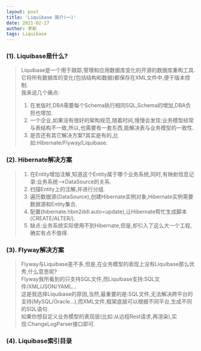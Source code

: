```yaml
---
layout: post
title: 'Liquibase 简介(一)'
date: 2021-02-27
author: 李新
tags: Liquibase
---
```


### (1). Liquibase是什么?
> Liquibase是一个用于跟踪,管理和应用数据库变化的开源的数据库重构工具.它将所有数据库的变化(包括结构和数据)都保存在XML文件中,便于版本控制.  
> 我来说几个痛点:   
> 1. 在发版时,DBA需要每个Schema执行相同SQL,Schema的增加,DBA负担也增加.  
> 2. 一个企业,如果没有很好的架构规范,随着时间,慢慢会发现:业务模型经常与表结构不一致,所以,也需要有一套东西,能解决表与业务模型的一致性.      
> 3. 是否还有其它解决方案?其实是有的,比如:Hibernate/Flyway/Liquibase.   

### (2). Hibernate解决方案
> 1. 在Entity增加注解,知道这个Entity属于哪个业务系统,同时,有映射信息记录:业务系统-->DataSource的关系.        
> 2. 扫描Entity上的注解,并进行分组.  
> 3. 遍历数据源(DataSource),创建Hibernate实例对象,Hibernate实例需要数据源和Entity集合.  
> 4. 配置(hibernate.hbm2ddl.auto=update),让Hibernate帮忙生成脚本(CREATE/ALTER/).  
> 5. 缺点:业务系统实际使用不到Hibernate,但是,却引入了这么大一个工程,确实有点不值得.  

### (3). Flyway解决方案
> Flyway与Liquibase差不多,但是,在业务模型的表现上没有Liquibase那么优秀,什么意思呢?  
> Flyway我所看到的只支持SQL文件,而Liquibase支持:SQL文件/XML/JSON/YAML...   
> 这是我选择Liquibase的原因,当然,最重要的是:SQL文件,无法解决跨平台的支持(MySQL/Oracle...),而XML文件,框架底层可以根据不同平台,生成不同的SQL语句.  
> 如果你想自定义业务模型的表现层(比如:从远程Rest请求,再渲染),实现:ChangeLogParser接口即可.   

### (4). Liquibase索引目录